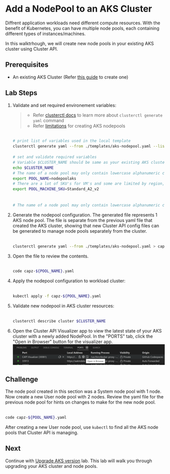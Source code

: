 # Add a NodePool to an AKS Cluster

Diffrent application workloads need different compute resources. With the benefit of Kubernetes, you can have multiple node pools, each containing different types of instances/machines.

In this walktrhough, we will create new node pools in your existing AKS cluster using Cluster API.

## Prerequisites

- An existing AKS Cluster (Refer [this guide](./2-managed-aks-cluster.md) to create one)

## Lab Steps

1. Validate and set required environement variables:

    > - Refer [clusterctl docs](https://cluster-api.sigs.k8s.io/clusterctl/commands/generate-yaml.html) to learn more about `clusterctl generate yaml` command
    > - Refer [limitations](https://learn.microsoft.com/en-us/azure/aks/use-multiple-node-pools#limitations) for creating AKS nodepools

      ```bash

      # print list of variables used in the local template
      clusterctl generate yaml --from ./templates/aks-nodepool.yaml --list-variables

      # set and validate required variables
      # Variable $CLUSTER_NAME should be same as your existing AKS cluster name
      echo $CLUSTER_NAME
      # The name of a node pool may only contain lowercase alphanumeric characters and must begin with a lowercase letter. For Linux node pools the length must be between 1 and 12 characters, for Windows node pools the length must be between 1 and 6 characters
      export POOL_NAME=nodepoolaks
      # There are a lot of SKU's for VM's and some are limited by region, for more information see https://learn.microsoft.com/en-us/azure/virtual-machines/sizes this tool is also avaliable for finding an appropriate SKU
      export POOL_MACHINE_SKU=Standard_A2_v2


      # The name of a node pool may only contain lowercase alphanumeric characters and must begin with a lowercase letter. For Linux node pools the length must be between 1 and 12 characters, for Windows node pools the length must be between 1 and 6 characters

      ```

2. Generate the nodepool configuration. The generated file represents 1 AKS node pool. The file is separate from the previous yaml file that created the AKS cluster, showing that new Cluster API config files can be generated to manage node pools separately from the cluster.

    ```bash

    clusterctl generate yaml --from ./templates/aks-nodepool.yaml > capz-${POOL_NAME}.yaml

    ```

3. Open the file to review the contents.

    ```bash

    code capz-${POOL_NAME}.yaml

    ```

4. Apply the nodepool configuration to workload cluster:

    ```bash

    kubectl apply -f capz-${POOL_NAME}.yaml

    ```

5. Validate new nodepool in AKS cluster resources:

    ```bash

    clusterctl describe cluster $CLUSTER_NAME

    ```

6. Open the Cluster API Visualizer app to view the latest state of your AKS cluster with a newly added NodePool.
  In the "PORTS" tab, click the "Open in Browser" button for the visualizer app.
  ![Open Cluster API Visualizer](/images/open-capi-visualizer.png)

## Challenge

The node pool created in this section was a System node pool with 1 node. Now create a new User node pool with 2 nodes. Review the yaml file for the previous node pool for hints on changes to make for the new node pool.

```bash

code capz-${POOL_NAME}.yaml

```

After creating a new User node pool, use `kubectl` to find all the AKS node pools that Cluster API is managing.

## Next

Continue with [Upgrade AKS version](./4-upgrade-k8s.md) lab. This lab will walk you through upgrading your AKS cluster and node pools.
